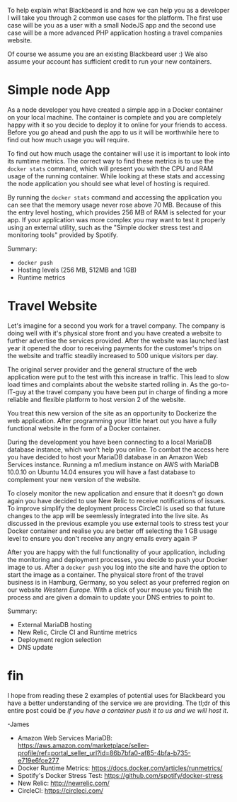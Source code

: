 To help explain what Blackbeard is and how we can help you as a developer I will take you through 2 common use cases for the platform. The first use case will be you as a user with a small NodeJS app and the second use case will be a more advanced PHP application hosting a travel companies website.

Of course we assume you are an existing Blackbeard user :) We also assume your account has sufficient credit to run your new containers.

# Simple node App
As a node developer you have created a simple app in a Docker container on your local machine. The container is complete and you are completely happy with it so you decide to deploy it to online for your friends to access. Before you go ahead and push the app to us it will be worthwhile here to find out how much usage you will require.

To find out how much usage the container will use it is important to look into its rumtime metrics. The correct way to find these metrics is to use the `docker stats` command, which will present you with the CPU and RAM usage of the running container. While looking at these stats and accessing the node application you should see what level of hosting is required.

By running the `docker stats` command and accessing the application you can see that the memory usage never rose above 70 MB. Because of this the entry level hosting, which provides 256 MB of RAM is selected for your app. If your application was more complex you may want to test it properly using an external utility, such as the "Simple docker stress test and monitoring tools" provided by Spotify.

Summary:
- `docker push`
- Hosting levels (256 MB, 512MB and 1GB)
- Runtime metrics

# Travel Website
Let's imagine for a second you work for a travel company. The company is doing well with it's physical store front and you have created a website to further advertise the services provided. After the website was launched last year it opened the door to receiving payments for the customer's trips on the website and traffic steadily increased to 500 unique visitors per day.

The original server provider and the general structure of the web application were put to the test with this increase in traffic. This lead to slow load times and complaints about the website started rolling in. As the go-to-IT-guy at the travel company you have been put in charge of finding a more reliable and flexible platform to host version 2 of the website.

You treat this new version of the site as an opportunity to Dockerize the web application. After programming your little heart out you have a fully functional website in the form of a Docker container.

During the development you have been connecting to a local MariaDB database instance, which won't help you online. To combat the access here you have decided to host your MariaDB database in an Amazon Web Services instance. Running a m1.medium instance on AWS with MariaDB 10.0.10 on Ubuntu 14.04 ensures you will have a fast database to complement your new version of the website.

To closely monitor the new application and ensure that it doesn't go down again you have decided to use New Relic to receive notifications of issues. To improve simplify the deployment process CircleCI is used so that future changes to the app will be seemlessly integrated into the live site. As discussed in the previous example you use external tools to stress test your Docker container and realise you are better off selecting the 1 GB usage level to ensure you don't receive any angry emails every again :P

After you are happy with the full functionality of your application, including the monitoring and deployment processes, you decide to push your Docker image to us. After a `docker push` you log into the site and have the option to start the image as a container. The physical store front of the travel business is in Hamburg, Germany, so you select as your preferred region on our website *Western Europe*. With a click of your mouse you finish the process and are given a domain to update your DNS entries to point to.

Summary:
- External MariaDB hosting
- New Relic, Circle CI and Runtime metrics
- Deployment region selection
- DNS update

# fin
I hope from reading these 2 examples of potential uses for Blackbeard you have a better understanding of the service we are providing. The tl;dr of this entire post could be *if you have a container push it to us and we will host it*.

-James

* Amazon Web Services MariaDB: https://aws.amazon.com/marketplace/seller-profile/ref=portal_seller_url?id=86b7bfa0-af85-4bfa-b735-e719e6fce277
* Docker Runtime Metrics: https://docs.docker.com/articles/runmetrics/
* Spotify's Docker Stress Test: https://github.com/spotify/docker-stress
* New Relic: http://newrelic.com/
* CircleCI: https://circleci.com/
